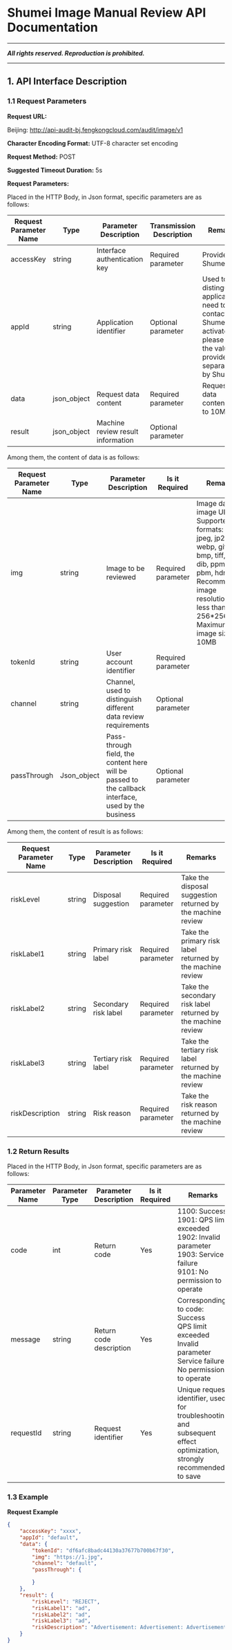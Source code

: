 # **Shumei Image Manual Review API Documentation**

- - - - -

***All rights reserved. Reproduction is prohibited.***

- - - - -


## **1. API Interface Description**

### 1.1 Request Parameters

**Request URL:**

Beijing: <http://api-audit-bj.fengkongcloud.com/audit/image/v1>

**Character Encoding Format:** UTF-8 character set encoding

**Request Method:** POST

**Suggested Timeout Duration:** 5s

**Request Parameters:**

Placed in the HTTP Body, in Json format, specific parameters are as follows:

| **Request Parameter Name** | **Type** | **Parameter Description** | **Transmission Description** | **Remarks** |
| --- | --- | --- | --- | --- |
| accessKey | string | Interface authentication key | Required parameter | Provided by Shumei |
| appId | string | Application identifier | Optional parameter | Used to distinguish applications, need to contact Shumei to activate, please use the value provided separately by Shumei |
| data | json_object | Request data content | Required parameter | Request data content, up to 10MB |
| result | json_object | Machine review result information | Optional parameter |  |


Among them, the content of data is as follows:

| **Request Parameter Name** | **Type** | **Parameter Description** | **Is it Required** | **Remarks** |
| --- | --- | --- | --- | --- |
| img | string | Image to be reviewed | Required parameter | Image data or image URL link<br/>Supported formats: jpg, jpeg, jp2, png, webp, gif, bmp, tiff, tif, dib, ppm, pgm, pbm, hdr, pic<br/>Recommended image resolution not less than 256*256<br/>Maximum image size 10MB |
| tokenId | string | User account identifier | Required parameter |     |
| channel | string | Channel, used to distinguish different data review requirements | Optional parameter |     |
| passThrough | Json_object | Pass-through field, the content here will be passed to the callback interface, used by the business | Optional parameter |     |



Among them, the content of result is as follows:


| **Request Parameter Name** | **Type** | **Parameter Description** | **Is it Required** | **Remarks** |
| --- | --- | --- | --- | --- |
| riskLevel | string | Disposal suggestion | Required parameter | Take the disposal suggestion returned by the machine review |
| riskLabel1 | string | Primary risk label | Required parameter | Take the primary risk label returned by the machine review |
| riskLabel2 | string | Secondary risk label | Required parameter | Take the secondary risk label returned by the machine review |
| riskLabel3 | string | Tertiary risk label | Required parameter | Take the tertiary risk label returned by the machine review |
| riskDescription | string | Risk reason | Required parameter | Take the risk reason returned by the machine review |


### 1.2 Return Results

Placed in the HTTP Body, in Json format, specific parameters are as follows:

| **Parameter Name** | **Parameter Type** | **Parameter Description** | **Is it Required** | **Remarks** |
| --- | --- | --- | --- | --- |
| code | int | Return code | Yes | 1100: Success<br/>1901: QPS limit exceeded<br/>1902: Invalid parameter<br/>1903: Service failure<br/>9101: No permission to operate<br/> |
| message | string | Return code description | Yes | Corresponding to code:<br/>Success<br/>QPS limit exceeded<br/>Invalid parameter<br/>Service failure<br/>No permission to operate |
| requestId | string | Request identifier | Yes | Unique request identifier, used for troubleshooting and subsequent effect optimization, strongly recommended to save |

### 1.3 Example

**Request Example**
```json
{
    "accessKey": "xxxx",
    "appId": "default",
    "data": {
        "tokenId": "df6afc8badc44130a37677b700b67f30",
        "img": "https://1.jpg",
        "channel": "default",
        "passThrough": {

        }
    },
    "result": {
        "riskLevel": "REJECT",
        "riskLabel1": "ad",
        "riskLabel2": "ad",
        "riskLabel3": "ad",
        "riskDescription": "Advertisement: Advertisement: Advertisement"
    }
}
```  